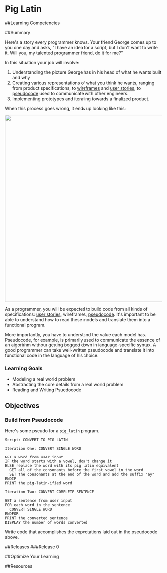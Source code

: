 # Pig Latin 
 
##Learning Competencies 

##Summary 

 Here's a story every programmer knows.  Your friend George comes up to you one day and asks, "I have an idea for a script, but I don't want to write it. Will you, my talented programmer friend, do it for me?"

In this situation your job will involve:

1. Understanding the picture George has in his head of what he wants built and why
2. Creating various representations of what you think he wants, ranging from product specifications, to [wireframes](http://en.wikipedia.org/wiki/Website_wireframe) and [user stories](http://en.wikipedia.org/wiki/User_story), to [pseudocode](http://en.wikipedia.org/wiki/Pseudocode) used to communicate with other engineers.
3. Implementing prototypes and iterating towards a finalized product.

When this process goes wrong, it ends up looking like this:

<img src="/assets/tree_comic.jpg" width="600">

As a programmer, you will be expected to build code from all kinds of specifications: [user stories](http://en.wikipedia.org/wiki/User_story), wireframes, [pseudocode](http://en.wikipedia.org/wiki/Pseudocode).  It's important to be able to understand how to read these models and translate them into a functional program.

More importantly, you have to understand the value each model has.  Pseudocode, for example, is primarily used to communicate the essence of an algorithm without getting bogged down in language-specific syntax.  A good programmer can take well-written pseudocode and translate it into functional code in the language of his choice.

### Learning Goals

* Modeling a real world problem
* Abstracting the core details from a real world problem
* Reading and Writing Psuedocode

## Objectives

### Build from Pseudocode

Here's some pseudo for a `pig_latin` program.

```text
Script: CONVERT TO PIG LATIN

Iteration One: CONVERT SINGLE WORD

GET a word from user input
IF the word starts with a vowel, don't change it
ELSE replace the word with its pig latin equivalent
  GET all of the consonants before the first vowel in the word
  SET the consonants at the end of the word and add the suffix "ay"
ENDIF
PRINT the pig-latin-ified word
```

```text
Iteration Two: CONVERT COMPLETE SENTENCE

GET a sentence from user input
FOR each word in the sentence
  CONVERT SINGLE WORD
ENDFOR
PRINT the converted sentence
DISPLAY the number of words converted
```

Write code that accomplishes the expectations laid out in the pseudocode above.


<!--  DELETED BELOW, TOO GENERAL 
### Write pseudocode and share

On your own (i.e. not with your pair), come up with a simple script that you'd like to have written.  Write it out in pseudocode.

Then, present your pseudocode to your pair and have them write out the code to match.  When you're finished, you should have two different scripts, each of them written out in both pseudocode and in Ruby.

Submit both of the scripts along with their associated pseudocode as a gist.

-->
 

##Releases
###Release 0 

##Optimize Your Learning 

##Resources